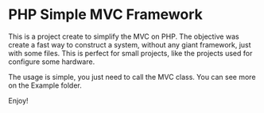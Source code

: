 # PHP Simple MVC Framework
This is a project create to simplify the MVC on PHP. The objective was create a fast way to construct a system, without any giant framework, just with some files.
This is perfect for small projects, like the projects used for configure some hardware.

The usage is simple, you just need to call the MVC class. You can see more on the Example folder.

Enjoy!
